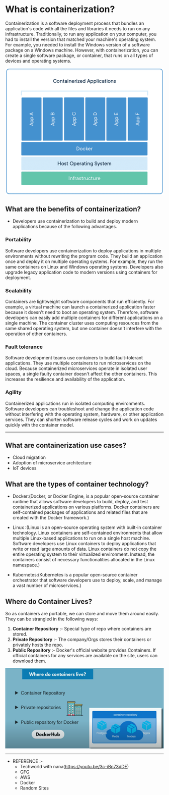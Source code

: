 # What is containerization?

Containerization is a software deployment process that bundles an application's code with all the files and libraries it needs to run on any infrastructure. Traditionally, to run any application on your computer, you had to install the version that matched your machine's operating system. For example, you needed to install the Windows version of a software package on a Windows machine. However, with containerization, you can create a single software package, or container, that runs on all types of devices and operating systems.

![containerOverview](Images/Containerization.webp)

## What are the benefits of containerization?

- Developers use containerization to build and deploy modern applications because of the following advantages.

### Portability

Software developers use containerization to deploy applications in multiple environments without rewriting the program code. They build an application once and deploy it on multiple operating systems. For example, they run the same containers on Linux and Windows operating systems. Developers also upgrade legacy application code to modern versions using containers for deployment.

### Scalability

Containers are lightweight software components that run efficiently. For example, a virtual machine can launch a containerized application faster because it doesn't need to boot an operating system. Therefore, software developers can easily add multiple containers for different applications on a single machine. The container cluster uses computing resources from the same shared operating system, but one container doesn't interfere with the operation of other containers.

### Fault tolerance

Software development teams use containers to build fault-tolerant applications. They use multiple containers to run microservices on the cloud. Because containerized microservices operate in isolated user spaces, a single faulty container doesn't affect the other containers. This increases the resilience and availability of the application.

### Agility

Containerized applications run in isolated computing environments. Software developers can troubleshoot and change the application code without interfering with the operating system, hardware, or other application services. They can shorten software release cycles and work on updates quickly with the container model.

---

## What are containerization use cases?

- Cloud migration
- Adoption of microservice architecture
- IoT devices

## What are the types of container technology?

- Docker:(Docker, or Docker Engine, is a popular open-source container runtime that allows software developers to build, deploy, and test containerized applications on various platforms. Docker containers are self-contained packages of applications and related files that are created with the Docker framework.)

- Linux :(Linux is an open-source operating system with built-in container technology. Linux containers are self-contained environments that allow multiple Linux-based applications to run on a single host machine. Software developers use Linux containers to deploy applications that write or read large amounts of data. Linux containers do not copy the entire operating system to their virtualized environment. Instead, the containers consist of necessary functionalities allocated in the Linux namespace.)

- Kubernetes:(Kubernetes is a popular open-source container orchestrator that software developers use to deploy, scale, and manage a vast number of microservices.)

## Where do Container Lives?

So as containers are portable, we can store and move them around easily. They can be strangled in the following ways:

1. **Container Repository** :- Special type of repo where containers are stored.
2. **Private Repository** :- The company/Orgs stores their containers or privately hosts the repo.
3. **Public Repository** :- Docker's official website provides Containers. If official containers for any services are available on the site, users can download them.

![store/share](Images/Store-Container.png)

---

- REFERENCE :-
  - Techworld with nana(https://youtu.be/3c-iBn73dDE)
  - GFG
  - AWS
  - Docker
  - Random Sites
